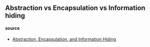 

## Abstraction vs Encapsulation vs Information hiding



#### source
 - [Abstraction, Encapsulation, and Information Hiding][1]
 
 
[1]: http://www.tonymarston.co.uk/php-mysql/abstraction.txt